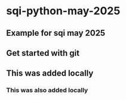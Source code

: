 # sqi-python-may-2025
## Example for sqi may 2025
## Get started with git

<h2>This was added locally</h2>

### This was also added locally

